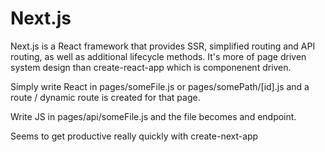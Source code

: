 # Next.js

Next.js is a React framework that provides SSR, simplified routing and API routing, as well as additional lifecycle methods. It's more of page driven system design than create-react-app which is componenent driven.

Simply write React in pages/someFile.js or pages/somePath/[id].js and a route / dynamic route is created for that page. 

Write JS in pages/api/someFile.js and the file becomes and endpoint.

Seems to get productive really quickly with create-next-app
